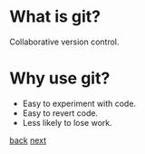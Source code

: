 # What is git?

Collaborative version control.

# Why use git?

- Easy to experiment with code.
- Easy to revert code.
- Less likely to lose work.

[back](00-00-overview.md) [next](00-02-terms.md)
